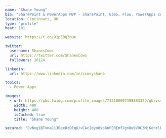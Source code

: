 ```yaml
---
name: "Shane Young"
bio: "SharePoint & PowerApps MVP - SharePoint, O365, Flow, PowerApps consulting? @PowerApps911 | Pure Snark? You found it."
location: Cincinnati, OH
type: "profile"
heat: 101

website: https://t.co/91p5BQ3pUe

twitter:
  username: ShanesCows
  url: https://twitter.com/ShanesCows
  followers: 18124

linkedin:
  url: https://www.linkedin.com/in/cincyshane

topics:
  - Power Apps

images:
  - url: https://pbs.twimg.com/profile_images/713100007398883329/qUzvsvQ3_400x400.jpg
    width: 400
    height: 400
    isCached: true
    title: "Shane Young"

secured: "EvNvgiBTvnaCi3BeeDzOFqO/vCAcIdyo8so6nFEREmfJgnDu9V0C3MjKonrlU/Vo32jOtH9DhxPYMvlevWaNU+6fXZKh7AKDEeeirllKy0LzSPReDwC+esjtrv7cec3xUECtRYet43cOAmdn5zv4Zyejzi/zvUVB/dw9NYAZwjhAXidyi35hBhvQw26dms++Jpj7UGJB0HraF0PG+2tXllCOAHZNAl67d90t3lI/fubW1enHNaruCAxf0Zn3IfsF0jN85BFHrfL5u1KVhdbMnYpyweKXgqDW5qvx3k85l7NUmelk0DnTw6Fc91Lw2TsyqnWq37I/P9PjOyvHBVrX0kSiu12vHBXbJblpup2RDTghkX+0IQ/+opMBi9GcdWAWRjb58QYsgamSdEur0qm5odw5F6asbjHy8x6jX0ba1x0=;7i9RaA4jpMAXNTIdMJMK0Q=="
---
```


